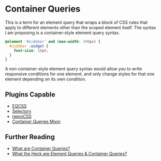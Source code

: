 # Container Queries

This is a term for an element query that wraps a block of CSS rules that apply to different elements other than the scoped element itself. The syntax I am proposing is a container-style element query syntax.

```css
@element '#sidebar' and (max-width: 300px) {
  #sidebar .widget {
    font-size: 10pt;
  }
}
```

A non container-style element query syntax would allow you to write responsive conditions for one element, and only change styles for that one element depending on its own condition.

## Plugins Capable

- [EQCSS](../plugins/eqcss.html)
- [Selectory](../plugins/selectory.html)
- [reproCSS](../plugins/reprocss.html)
- [Container Queries Mixin](../plugins/container-queries-mixin.html)

## Further Reading

- [What are Container Queries?](https://codepen.io/tomhodgins/post/what-are-container-queries)
- [What the Heck are Element Queries & Container Queries?](https://codepen.io/tomhodgins/post/what-the-heck-are-element-queries-container-queries)
